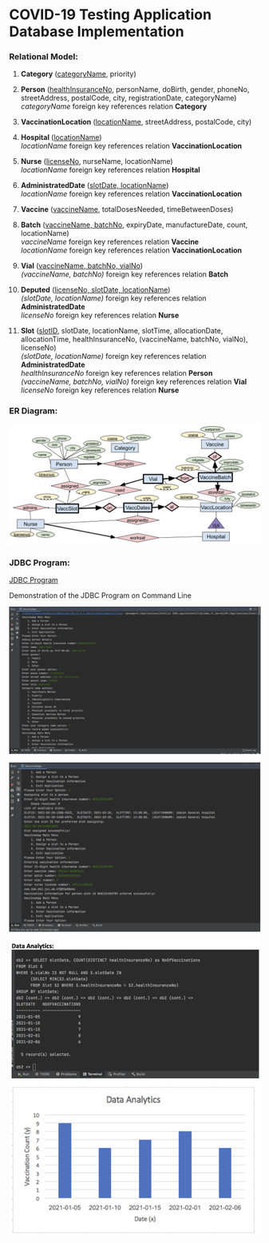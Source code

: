 # COVID-19 Testing Application Database Implementation
### Relational	Model:
1. **Category** (<ins>categoryName</ins>,	priority)

2. **Person** (<ins>healthInsuranceNo</ins>,	personName,	doBirth,	gender,	phoneNo,	streetAddress, postalCode,	city,	registrationDate,	categoryName)<br/>
*categoryName* foreign key references relation **Category**

3. **VaccinationLocation** (<ins>locationName</ins>,	streetAddress,	postalCode,	city)

4. **Hospital** (<ins>locationName</ins>)<br/>
*locationName* foreign key references relation **VaccinationLocation**

5. **Nurse** (<ins>licenseNo</ins>,	nurseName,	locationName)<br/>
*locationName*	foreign	key	references	relation	**Hospital**

6. **AdministratedDate** (<ins>slotDate,	locationName</ins>)<br/>
*locationName*	foreign	key	references	relation	**VaccinationLocation**

7. **Vaccine** (<ins>vaccineName</ins>,	totalDosesNeeded,	timeBetweenDoses)

8. **Batch** (<ins>vaccineName,	batchNo</ins>,	expiryDate,	manufactureDate, count, locationName)<br/>
*vaccineName*	foreign	key	references	relation	**Vaccine**<br/>
*locationName*	foreign	key	references	relation	**VaccinationLocation**

9. **Vial** (<ins>vaccineName,	batchNo,	vialNo</ins>)<br/>
*(vaccineName,	batchNo)*	foreign	key	references	relation	**Batch**

10. **Deputed** (<ins>licenseNo, slotDate, locationName</ins>)<br/>
*(slotDate,	locationName)* foreign	key	references	relation	**AdministratedDate**<br/>
*licenseNo*	foreign	key	references	relation	**Nurse**

11. **Slot** (<ins>slotID</ins>,	slotDate, locationName,	slotTime,	allocationDate,	allocationTime,	
healthInsuranceNo,	(vaccineName,	batchNo,	vialNo),	licenseNo)<br/>
*(slotDate,	locationName)* foreign	key	references	relation	**AdministratedDate**<br/>
*healthInsuranceNo*	foreign	key	references	relation	**Person**<br/>
*(vaccineName,	batchNo,	vialNo)*	foreign	key	references	relation	**Vial**<br/>
*licenseNo*	foreign	key	references	relation	**Nurse**<br/>

### ER Diagram:
![image](https://github.com/beyza-yildirim/COVID-19-Database-Implementation/blob/main/ER_Diagram.jpg)

### JDBC Program:
[JDBC Program](VaccineApp.java)

Demonstration of the JDBC Program on Command Line

![image](https://github.com/beyza-yildirim/COVID-19-Database-Implementation/blob/main/demo_img/option_1_demo.png)

![image](https://github.com/beyza-yildirim/COVID-19-Database-Implementation/blob/main/demo_img/option_2_3_demo.png)

![image](https://github.com/beyza-yildirim/COVID-19-Database-Implementation/blob/main/demo_img/data_analytics.png)
